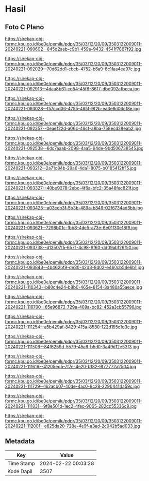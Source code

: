 # Hasil

## Foto C Plano

https://sirekap-obj-formc.kpu.go.id/be0e/pemilu/pdpr/35/03/12/20/09/3503122009011-20240221-090602--845d2aeb-c9b1-459e-9432-4541f7867f92.jpg

https://sirekap-obj-formc.kpu.go.id/be0e/pemilu/pdpr/35/03/12/20/09/3503122009011-20240221-092029--70d62dd1-cbcb-4752-b6a9-6c1faa4ea97c.jpg

https://sirekap-obj-formc.kpu.go.id/be0e/pemilu/pdpr/35/03/12/20/09/3503122009011-20240221-092913--4daa8b61-cd54-45f6-8617-dbd092afbeca.jpg

https://sirekap-obj-formc.kpu.go.id/be0e/pemilu/pdpr/35/03/12/20/09/3503122009011-20240221-093028--f57ccd36-4755-465f-9f2b-ea3e9d06cf8e.jpg

https://sirekap-obj-formc.kpu.go.id/be0e/pemilu/pdpr/35/03/12/20/09/3503122009011-20240221-092357--0eaef22d-a06c-46cf-a8ba-758ecd38eab2.jpg

https://sirekap-obj-formc.kpu.go.id/be0e/pemilu/pdpr/35/03/12/20/09/3503122009011-20240221-092538--6dc7aaab-2098-4aa5-94de-9bd506738545.jpg

https://sirekap-obj-formc.kpu.go.id/be0e/pemilu/pdpr/35/03/12/20/09/3503122009011-20240221-093212--2a71c84b-29a6-4da1-8075-b0185412ff15.jpg

https://sirekap-obj-formc.kpu.go.id/be0e/pemilu/pdpr/35/03/12/20/09/3503122009011-20240221-093327--40be9378-2ebc-4f6a-bfc2-35a48fec821f.jpg

https://sirekap-obj-formc.kpu.go.id/be0e/pemilu/pdpr/35/03/12/20/09/3503122009011-20240221-093425--a03ccb3f-5b3b-489a-b846-02f6734ad6bb.jpg

https://sirekap-obj-formc.kpu.go.id/be0e/pemilu/pdpr/35/03/12/20/09/3503122009011-20240221-093621--7298b01c-fbb8-4de5-a73e-6e01f30e18f9.jpg

https://sirekap-obj-formc.kpu.go.id/be0e/pemilu/pdpr/35/03/12/20/09/3503122009011-20240221-093738--d12507f5-6571-4c98-9f60-dd09ab126f50.jpg

https://sirekap-obj-formc.kpu.go.id/be0e/pemilu/pdpr/35/03/12/20/09/3503122009011-20240221-093843--4b462bf9-de30-42d3-8d02-e460cb54e6b1.jpg

https://sirekap-obj-formc.kpu.go.id/be0e/pemilu/pdpr/35/03/12/20/09/3503122009011-20240221-110343--b80c4e24-b8b0-465e-8154-3a480a55aece.jpg

https://sirekap-obj-formc.kpu.go.id/be0e/pemilu/pdpr/35/03/12/20/09/3503122009011-20240221-110700--65e96873-729a-409a-bc82-452a3cb55796.jpg

https://sirekap-obj-formc.kpu.go.id/be0e/pemilu/pdpr/35/03/12/20/09/3503122009011-20240221-111254--a5b429af-8429-415a-8580-122d195c1d3c.jpg

https://sirekap-obj-formc.kpu.go.id/be0e/pemilu/pdpr/35/03/12/20/09/3503122009011-20240221-111506--84f6259d-5579-45a6-b5d0-3a49d12e53f3.jpg

https://sirekap-obj-formc.kpu.go.id/be0e/pemilu/pdpr/35/03/12/20/09/3503122009011-20240221-111616--41205ed5-7f7e-4e20-b182-9f77772a2504.jpg

https://sirekap-obj-formc.kpu.go.id/be0e/pemilu/pdpr/35/03/12/20/09/3503122009011-20240221-111729--162acb07-40de-4ac0-8c28-22904414a59c.jpg

https://sirekap-obj-formc.kpu.go.id/be0e/pemilu/pdpr/35/03/12/20/09/3503122009011-20240221-111831--9f8e501d-1ec2-4fec-9065-282cc55336c9.jpg

https://sirekap-obj-formc.kpu.go.id/be0e/pemilu/pdpr/35/03/12/20/09/3503122009011-20240221-112001--e625da20-728e-4e9f-a3ad-2c942b5ad033.jpg


## Metadata

| Key        | Value               |
| ---------- | ------------------- |
| Time Stamp | 2024-02-22 00:03:28 |
| Kode Dapil | 3507                |



